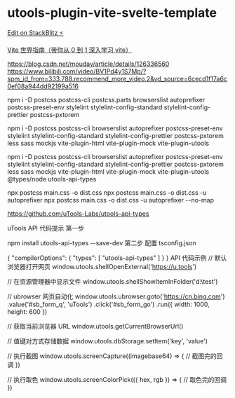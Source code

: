 # utools-plugin-vite-svelte-template

[Edit on StackBlitz ⚡️](https://stackblitz.com/edit/utools-plugin-vite-svelte-template)

[Vite 世界指南（带你从 0 到 1 深入学习 vite）](https://www.bilibili.com/video/BV1GN4y1M7P5?p=7&spm_id_from=pageDriver&vd_source=6cecd1f17a6c0ef08a944dd92199a516)

https://blog.csdn.net/mouday/article/details/126336560
https://www.bilibili.com/video/BV1Pd4y1S7Mp/?spm_id_from=333.788.recommend_more_video.2&vd_source=6cecd1f17a6c0ef08a944dd92199a516

npm i -D postcss postcss-cli postcss.parts browserslist autoprefixer postcss-preset-env stylelint stylelint-config-standard stylelint-config-prettier postcss-pxtorem

npm i -D postcss postcss-cli browserslist autoprefixer postcss-preset-env stylelint stylelint-config-standard stylelint-config-prettier postcss-pxtorem less sass mockjs vite-plugin-html vite-plugin-mock vite-plugin-utools

npm i -D postcss postcss-cli browserslist autoprefixer postcss-preset-env stylelint stylelint-config-standard stylelint-config-prettier postcss-pxtorem less sass mockjs vite-plugin-html vite-plugin-mock vite-plugin-utools @types/node utools-api-types

npx postcss main.css -o dist.css
npx postcss main.css -o dist.css -u autoprefixer
npx postcss main.css -o dist.css -u autoprefixer --no-map

https://github.com/uTools-Labs/utools-api-types

uTools API 代码提示
第一步

npm install utools-api-types --save-dev
第二步 配置 tsconfig.json

{
"compilerOptions": {
"types": [
"utools-api-types"
]
}
}
API 代码示例
// 默认浏览器打开网页
window.utools.shellOpenExternal('https://u.tools')

// 在资源管理器中显示文件
window.utools.shellShowItemInFolder('d:\\test')

// ubrowser 网页自动化
window.utools.ubrowser.goto('https://cn.bing.com')
.value('#sb_form_q', 'uTools')
.click('#sb_form_go')
.run({ width: 1000, height: 600 })

// 获取当前浏览器 URL
window.utools.getCurrentBrowserUrl()

// 值键对方式存储数据
window.utools.dbStorage.setItem('key', 'value')

// 执行截图
window.utools.screenCapture((imagebase64) => {
// 截图完的回调
})

// 执行取色
window.utools.screenColorPick(({ hex, rgb }) => {
// 取色完的回调
})
